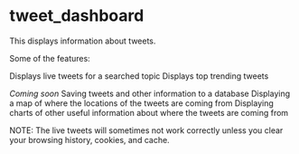 # tweet_dashboard

This displays information about tweets.

Some of the features:

Displays live tweets for a searched topic
Displays top trending tweets


*Coming soon*
Saving tweets and other information to a database
Displaying a map of where the locations of the tweets are coming from
Displaying charts of other useful information about where the tweets are coming from
	
NOTE: The live tweets will sometimes not work correctly unless you clear your browsing history, cookies, and cache.


